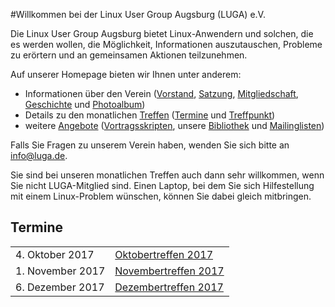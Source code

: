 #Willkommen bei der Linux User Group Augsburg (LUGA) e.V.

Die Linux User Group Augsburg bietet Linux-Anwendern und solchen, die es werden wollen, die Möglichkeit, Informationen auszutauschen, Probleme zu erörtern und an gemeinsamen Aktionen teilzunehmen.

Auf unserer Homepage bieten wir Ihnen unter anderem:

* Informationen über den Verein ([Vorstand](/Wir_ueber_uns/Kontakte/), 
[Satzung](/Wir_ueber_uns/Satzung/), [Mitgliedschaft](/Wir_ueber_uns/Mitgliedschaft/), 
[Geschichte](/Wir_ueber_uns/Geschichte/) und [Photoalbum](/Wir_ueber_uns/Album/))
* Details zu den monatlichen [Treffen](/Treffen/) ([Termine](/Treffen/Termine/) und 
[Treffpunkt](/Treffen/Treffpunkt/))
* weitere [Angebote](/Angebote/) ([Vortragsskripten](/Angebote/Vortraege/),
unsere [Bibliothek](/Angebote/Bibliothek/) und [Mailinglisten](/Angebote/Mailinglisten/))

Falls Sie Fragen zu unserem Verein haben, wenden Sie sich bitte an info@luga.de.

Sie sind bei unseren monatlichen Treffen auch dann sehr willkommen, wenn Sie nicht LUGA-Mitglied sind.
Einen Laptop, bei dem Sie sich Hilfestellung mit einem Linux-Problem wünschen, können Sie dabei gleich mitbringen. 

## Termine

|||
|-|-|
|4. Oktober 2017|[Oktobertreffen 2017](/Treffen/Termine/10_2017/)|
|1. November 2017|[Novembertreffen 2017](/Treffen/Termine/11_2017/)|
|6. Dezember 2017|[Dezembertreffen 2017](/Treffen/Termine/12_2017/)|Nikolausfeier|

